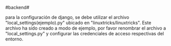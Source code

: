 #backend#

para la configuración de django, se debe utilizar el archivo "local_settings(ejemplo).py" ubicado en "linuxtricks/linuxtricks". Este archivo ha sido creado a modo de ejemplo, por favor renombrar el archivo a "local_settings.py" y configurar las credenciales de acceso respectivas del entorno.
